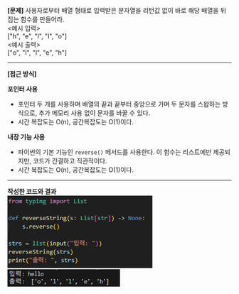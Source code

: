 **[문제]**
사용자로부터 배열 형태로 입력받은 문자열을 리턴값 없이 바로 해당 배열을 뒤집는 함수를 만들어라.<br>
<예시 입력><br>
["h", "e", "l", "l", "o"]<br>
<예시 출력><br>
["o", "l", "l", "e", "h"]

---

**[접근 방식]**

**포인터 사용**
- 포인터 두 개를 사용하며 배열의 끝과 끝부터 중앙으로 가며 두 문자를 스왑하는 방식으로, 추가 메모리 사용 없이 문자를 바꿀 수 있다.
- 시간 복잡도는 O(n), 공간복잡도는 O(1)이다.
  
**내장 기능 사용**
- 파이썬의 기본 기능인 `reverse()` 메서드를 사용한다. 이 함수는 리스트에만 제공되지만, 코드가 간결하고 직관적이다.
- 시간 복잡도는 O(n), 공간복잡도는 O(1)이다.
---

**작성한 코드와 결과**<br>
<img src="./images/code.png"/><br>
<img src="./images/result.png"/>
